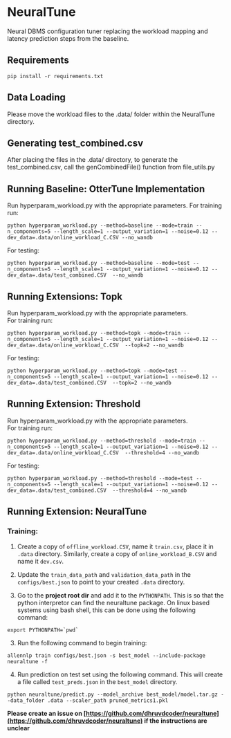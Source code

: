 # NeuralTune
Neural DBMS configuration tuner replacing the workload mapping and latency prediction steps from the baseline.

## Requirements  
```
pip install -r requirements.txt
```

## Data Loading
Please move the workload files to the .data/ folder within the NeuralTune directory. 

## Generating test_combined.csv  
After placing the files in the .data/ directory, to generate the test_combined.csv, call the genCombinedFile() function from file_utils.py

## Running Baseline: OtterTune Implementation
Run hyperparam_workload.py with the appropriate parameters.
For training run:   
```
python hyperparam_workload.py --method=baseline --mode=train --n_components=5 --length_scale=1 --output_variation=1 --noise=0.12 --dev_data=.data/online_workload_C.CSV --no_wandb
```

For testing:
```
python hyperparam_workload.py --method=baseline --mode=test --n_components=5 --length_scale=1 --output_variation=1 --noise=0.12 --dev_data=.data/test_combined.CSV  --no_wandb
```

## Running Extensions: Topk
Run hyperparam_workload.py with the appropriate parameters.   
For training run:   
```
python hyperparam_workload.py --method=topk --mode=train --n_components=5 --length_scale=1 --output_variation=1 --noise=0.12 --dev_data=.data/online_workload_C.CSV  --topk=2 --no_wandb
```

For testing:
```
python hyperparam_workload.py --method=topk --mode=test --n_components=5 --length_scale=1 --output_variation=1 --noise=0.12 --dev_data=.data/test_combined.CSV  --topk=2 --no_wandb
```

## Running Extension: Threshold
Run hyperparam_workload.py with the appropriate parameters.   
For training run:   
```
python hyperparam_workload.py --method=threshold --mode=train --n_components=5 --length_scale=1 --output_variation=1 --noise=0.12 --dev_data=.data/online_workload_C.CSV  --threshold=4 --no_wandb
```

For testing:
```
python hyperparam_workload.py --method=threshold --mode=test --n_components=5 --length_scale=1 --output_variation=1 --noise=0.12 --dev_data=.data/test_combined.CSV  --threshold=4 --no_wandb
```

## Running Extension: NeuralTune

### Training:

1. Create a copy of `offline_workload.CSV`, name it `train.csv`, place it in `.data` directory. Similarly, create a copy of `online_workload_B.CSV` and name it `dev.csv`.

2. Update the `train_data_path` and `validation_data_path` in the `configs/best.json` to point to your created `.data` directory. 

4. Go to the **project root dir** and add it to the `PYTHONPATH`. This is so that the python interpretor can find the neuraltune package. On linux based systems using bash shell, this can be done using the following command:

```
export PYTHONPATH=`pwd`
```

3. Run the following command to begin training:

```
allennlp train configs/best.json -s best_model --include-package neuraltune -f
```

4. Run prediction on test set using the following command. This will create a file called `test_preds.json` in the `best_model` directory.

```
python neuraltune/predict.py --model_archive best_model/model.tar.gz --data_folder .data --scaler_path pruned_metrics1.pkl
```

**Please create an issue on [https://github.com/dhruvdcoder/neuraltune](https://github.com/dhruvdcoder/neuraltune) if the instructions are unclear**

